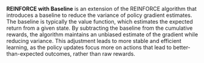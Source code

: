 **REINFORCE with Baseline** is an extension of the REINFORCE algorithm that introduces a baseline to reduce the variance of policy gradient estimates. The baseline is typically the value function, which estimates the expected return from a given state. By subtracting the baseline from the cumulative rewards, the algorithm maintains an unbiased estimate of the gradient while reducing variance. This adjustment leads to more stable and efficient learning, as the policy updates focus more on actions that lead to better-than-expected outcomes, rather than raw rewards.